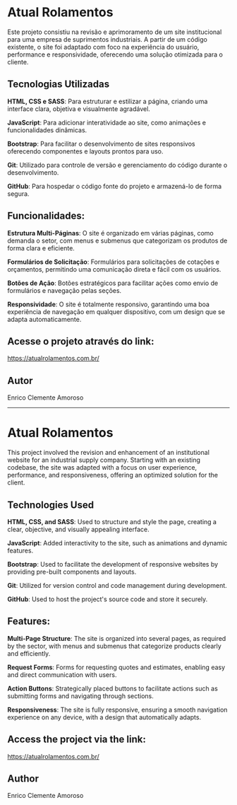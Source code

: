 # Atual Rolamentos
Este projeto consistiu na revisão e aprimoramento de um site institucional para uma empresa de suprimentos industriais. A partir de um código existente, o site foi adaptado com foco na experiência do usuário, performance e responsividade, oferecendo uma solução otimizada para o cliente.

## Tecnologias Utilizadas

**HTML, CSS e SASS**: Para estruturar e estilizar a página, criando uma interface clara, objetiva e visualmente agradável.

**JavaScript**: Para adicionar interatividade ao site, como animações e funcionalidades dinâmicas.

**Bootstrap**: Para facilitar o desenvolvimento de sites responsivos oferecendo componentes e layouts prontos para uso.

**Git**: Utilizado para controle de versão e gerenciamento do código durante o desenvolvimento.

**GitHub**: Para hospedar o código fonte do projeto e armazená-lo de forma segura.

## Funcionalidades:

**Estrutura Multi-Páginas**: O site é organizado em várias páginas, como demanda o setor, com menus e submenus que categorizam os produtos de forma clara e eficiente.

**Formulários de Solicitação**: Formulários para solicitações de cotações e orçamentos, permitindo uma comunicação direta e fácil com os usuários.

**Botões de Ação**: Botões estratégicos para facilitar ações como envio de formulários e navegação pelas seções.

**Responsividade**: O site é totalmente responsivo, garantindo uma boa experiência de navegação em qualquer dispositivo, com um design que se adapta automaticamente.

## Acesse o projeto através do link:
https://atualrolamentos.com.br/

## Autor
Enrico Clemente Amoroso

__________________________________________________________________________________________________________


# Atual Rolamentos
This project involved the revision and enhancement of an institutional website for an industrial supply company. Starting with an existing codebase, the site was adapted with a focus on user experience, performance, and responsiveness, offering an optimized solution for the client.

## Technologies Used
**HTML, CSS, and SASS**: Used to structure and style the page, creating a clear, objective, and visually appealing interface.

**JavaScript**: Added interactivity to the site, such as animations and dynamic features.

**Bootstrap**: Used to facilitate the development of responsive websites by providing pre-built components and layouts.

**Git**: Utilized for version control and code management during development.

**GitHub**: Used to host the project's source code and store it securely.

## Features:
**Multi-Page Structure**: The site is organized into several pages, as required by the sector, with menus and submenus that categorize products clearly and efficiently.

**Request Forms**: Forms for requesting quotes and estimates, enabling easy and direct communication with users.

**Action Buttons**: Strategically placed buttons to facilitate actions such as submitting forms and navigating through sections.

**Responsiveness**: The site is fully responsive, ensuring a smooth navigation experience on any device, with a design that automatically adapts.

## Access the project via the link:
https://atualrolamentos.com.br/

## Author
Enrico Clemente Amoroso
